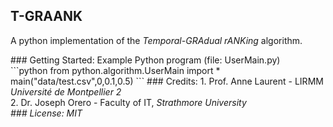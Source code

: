 ## T-GRAANK
A python implementation of the <i>Temporal-GRAdual rANKing</i> algorithm.<br>
<!--Research paper published at FuzzIEEE 2019 International Conference on Fuzzy Systems (New Orleans): link<br>--!>

### Getting Started:
Example Python program (file: UserMain.py)<br>
```python
from python.algorithm.UserMain import *
main("data/test.csv",0,0.1,0.5)
```

### Credits:
1. Prof. Anne Laurent - LIRMM <i>Université de Montpellier 2</i><br>
2. Dr. Joseph Orero - Faculty of IT, <i>Strathmore University<br>
 
### License:
MIT
